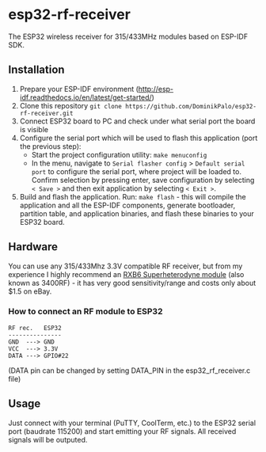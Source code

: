 # esp32-rf-receiver
The ESP32 wireless receiver for 315/433MHz modules based on ESP-IDF SDK.

## Installation
1. Prepare your ESP-IDF environment (http://esp-idf.readthedocs.io/en/latest/get-started/)
2. Clone this repository `git clone https://github.com/DominikPalo/esp32-rf-receiver.git`
3. Connect ESP32 board to PC and check under what serial port the board is visible
4. Configure the serial port which will be used to flash this application (port the previous step):
    * Start the project configuration utility: `make menuconfig`
    * In the menu, navigate to `Serial flasher config` > `Default serial port` to configure the serial port, where project will be loaded to. Confirm selection by pressing enter, save configuration by selecting `< Save >` and then exit application by selecting `< Exit >`.
5. Build and flash the application. Run: `make flash` - this will compile the application and all the ESP-IDF components, generate bootloader, partition table, and application binaries, and flash these binaries to your ESP32 board.

## Hardware
You can use any 315/433Mhz 3.3V compatible RF receiver, but from my experience I highly recommend an [RXB6 Superheterodyne module](http://www.jmrth.com/en/images/proimages/RXB6_en_v3.pdf) (also known as 3400RF) - it has very good sensitivity/range and costs only about $1.5 on eBay.

### How to connect an RF module to ESP32
```
RF rec.   ESP32
---------------
GND  ---> GND
VCC  ---> 3.3V
DATA ---> GPIO#22 
```
(DATA pin can be changed by setting DATA_PIN in the esp32_rf_receiver.c file)

## Usage
Just connect with your terminal (PuTTY, CoolTerm, etc.) to the ESP32 serial port (baudrate 115200) and start emitting your RF signals. All received signals will be outputed.
